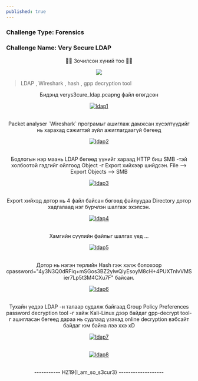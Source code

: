 ```yaml
---
published: true
---
```

### Challenge Type: Forensics
### Challenge Name: Very Secure LDAP

<p align="center">
🐱‍💻 Зочилсон хүний тоо 🐱‍💻 
</p>
<p align="center">
  <img src="https://profile-counter.glitch.me/{2021-10-03-Haruul-Zangi-2019-Round-1-Forensics-LDAP}/count.svg">
</p>

> LDAP , Wireshark , hash , gpp decryption tool

<p align="center">
Бидэнд verys3cure_ldap.pcapng файл өгөгдсөн  
</p>

<p align="center">
<a href="https://imgbb.com/"><img src="https://i.ibb.co/wN03Fqy/ldap1.png" alt="ldap1" border="0"></a><br /><a target='_blank' href='https://imgbb.com/'></a><br />
</p>

<p align="center">
Packet analyser `Wireshark` програмыг ашиглаж дамжсан хүсэлтүүдийг нь харахад сэжигтэй зүйл ажиглагдаагүй бөгөөд 
</p>

<p align="center">
<a href="https://ibb.co/4J6Dgfn"><img src="https://i.ibb.co/ZNnw1Jp/ldap2.png" alt="ldap2" border="0"></a><br /><a target='_blank' href='https://imgbb.com/'></a><br />
</p>

<p align="center">
Бодлогын нэр маань LDAP бөгөөд үүнийг хараад HTTP биш SMB -тэй холбоотой гэдгийг ойлгоод Object -г Export хийхээр шийдсэн. File --> Export Objects --> SMB
</p>

<p align="center">
<a href="https://ibb.co/ByPLn1c"><img src="https://i.ibb.co/6HZYXdr/ldap3.png" alt="ldap3" border="0"></a><br /><a target='_blank' href='https://imgbb.com/'></a><br />
</p>

<p align="center">
Export хийхэд дотор нь 4 файл байсан бөгөөд файлуудаа Directory дотор хадгалаад нэг бүрчлэн шалгаж эхэлсэн.
</p>

<p align="center">
<a href="https://imgbb.com/"><img src="https://i.ibb.co/qpG7KJm/ldap4.png" alt="ldap4" border="0"></a><br /><a target='_blank' href='https://imgbb.com/'></a><br />
</p>

<p align="center">
Хамгийн сүүлийн файлыг шалгах үед ...
</p>

<p align="center">
<a href="https://ibb.co/VLS7NVY"><img src="https://i.ibb.co/Rg0xS2T/ldap5.png" alt="ldap5" border="0"></a><br /><a target='_blank' href='https://imgbb.com/'></a><br />
</p>

<p align="center">
Дотор нь нэгэн төрлийн Hash гэж хэлж болохоор cpassword="4y3N3Q0dRFiq+mSGos3BZ2ylwQiyEsoyM8cH+4PUXTnIvVMSier7Lp5t3M4CXu7F" байсан.
</p>

<p align="center">
<a href="https://ibb.co/xHHkh3b"><img src="https://i.ibb.co/C22cBWy/ldap6.png" alt="ldap6" border="0"></a><br /><a target='_blank' href='https://imgbb.com/'></a><br />
</p>

<p align="center">
Тухайн үедээ LDAP -н талаар судалж байгаад Group Policy Preferences password decryption tool -г хайж Kali-Linux дээр байдаг gpp-decrypt tool-г ашигласан бөгөөд дараа нь судлаад үзэхэд online decryption вэбсайт байдаг юм байна лээ ххэ xD
</p>

<p align="center">
<a href="https://ibb.co/FY9H6V6"><img src="https://i.ibb.co/M1bBn6n/ldap7.png" alt="ldap7" border="0"></a><br /><a target='_blank' href='https://imgbb.com/'></a><br />
</p>


<p align="center">
<a href="https://ibb.co/wS7QcjW"><img src="https://i.ibb.co/gSdW4hT/ldap8.png" alt="ldap8" border="0"></a><br /><a target='_blank' href='https://imgbb.com/'></a><br />
</p>

<p align="center">
----------- HZ19{I_am_so_s3cur3} -------------------
</p>
